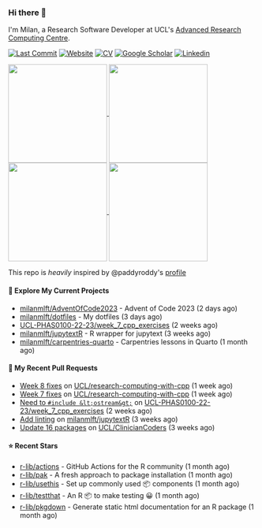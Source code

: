 ### Hi there 👋

I'm Milan, a Research Software Developer at UCL's [Advanced Research Computing
Centre](https://www.ucl.ac.uk/advanced-research-computing/advanced-research-computing-centre).

[![Last Commit](https://img.shields.io/github/last-commit/milanmlft/milanmlft?label=updated)](https://github.com/milanmlft)
[![Website](https://img.shields.io/badge/GitHub%20Pages-222?logo=githubpages&logoColor=fff&style=for-the-badge&style=flat)](https://milanmlft.dev)
[![CV](https://img.shields.io/badge/CV-PDF-pink.svg)](https://milanmlft.dev/uploads/resume.pdf)
[![Google Scholar](https://img.shields.io/badge/Google%20Scholar-4285F4?logo=googlescholar&logoColor=fff&style=for-the-badge&style=flat)](https://scholar.google.com/citations?user=LwW40HQAAAAJ&hl=en)
[![Linkedin](https://img.shields.io/badge/LinkedIn-0A66C2?logo=linkedin&logoColor=fff&style=for-the-badge&style=flat)](http://www.linkedin.com/in/milan-malfait)


<a href="https://github.com/milanmlft/milanmlft#gh-dark-mode-only">
  <img height=200 align="center" src="https://github-readme-stats-paddyroddy.vercel.app/api?username=milanmlft&disable_animations=true&hide_border=true&hide_title=true&include_all_commits=true&rank_icon=github&show=prs_merged,reviews&show_icons=true&theme=tokyonight" />
</a>
<a href="https://github.com/milanmlft/milanmlft#gh-dark-mode-only">
  <img height=200 align="center" src="https://github-readme-stats-paddyroddy.vercel.app/api/top-langs/?username=milanmlft&hide=jupyter%20notebook,html&langs_count=10&layout=compact&theme=tokyonight" />
</a>


<a href="https://github.com/milanmlft/milanmlft#gh-light-mode-only">
  <img height=200 align="center" src="https://github-readme-stats-paddyroddy.vercel.app/api?username=milanmlft&disable_animations=true&hide_border=true&hide_title=true&include_all_commits=true&rank_icon=github&show=prs_merged,reviews&show_icons=true&theme=default" />
</a>
<a href="https://github.com/milanmlft/milanmlft#gh-light-mode-only">
  <img height=200 align="center" src="https://github-readme-stats-paddyroddy.vercel.app/api/top-langs/?username=milanmlft&hide=jupyter%20notebook,html&langs_count=10&layout=compact&theme=default" />
</a>

This repo is _heavily_ inspired by @paddyroddy's [profile](https://github.com/paddyroddy/paddyroddy)

#### 👷 Explore My Current Projects

- [milanmlft/AdventOfCode2023](https://github.com/milanmlft/AdventOfCode2023) - Advent of Code 2023
  (2 days ago)
- [milanmlft/dotfiles](https://github.com/milanmlft/dotfiles) - My dotfiles
  (3 days ago)
- [UCL-PHAS0100-22-23/week_7_cpp_exercises](https://github.com/UCL-PHAS0100-22-23/week_7_cpp_exercises)
  (2 weeks ago)
- [milanmlft/jupytextR](https://github.com/milanmlft/jupytextR) - R wrapper for jupytext
  (3 weeks ago)
- [milanmlft/carpentries-quarto](https://github.com/milanmlft/carpentries-quarto) - Carpentries lessons in Quarto
  (1 month ago)

#### 🔨 My Recent Pull Requests

- [Week 8 fixes](https://github.com/UCL/research-computing-with-cpp/pull/142) on [UCL/research-computing-with-cpp](https://github.com/UCL/research-computing-with-cpp)
  (1 week ago)
- [Week 7 fixes](https://github.com/UCL/research-computing-with-cpp/pull/141) on [UCL/research-computing-with-cpp](https://github.com/UCL/research-computing-with-cpp)
  (1 week ago)
- [Need to `#include &lt;ostream&gt;`](https://github.com/UCL-PHAS0100-22-23/week_7_cpp_exercises/pull/1) on [UCL-PHAS0100-22-23/week_7_cpp_exercises](https://github.com/UCL-PHAS0100-22-23/week_7_cpp_exercises)
  (2 weeks ago)
- [Add linting](https://github.com/milanmlft/jupytextR/pull/7) on [milanmlft/jupytextR](https://github.com/milanmlft/jupytextR)
  (3 weeks ago)
- [Update 16 packages](https://github.com/UCL/ClinicianCoders/pull/9) on [UCL/ClinicianCoders](https://github.com/UCL/ClinicianCoders)
  (3 weeks ago)

#### ⭐ Recent Stars

- [r-lib/actions](https://github.com/r-lib/actions) - GitHub Actions for the R community
  (1 month ago)
- [r-lib/pak](https://github.com/r-lib/pak) - A fresh approach to package installation
  (1 month ago)
- [r-lib/usethis](https://github.com/r-lib/usethis) - Set up commonly used 📦 components
  (1 month ago)
- [r-lib/testthat](https://github.com/r-lib/testthat) - An R 📦 to make testing 😀
  (1 month ago)
- [r-lib/pkgdown](https://github.com/r-lib/pkgdown) - Generate static html documentation for an R package
  (1 month ago)
